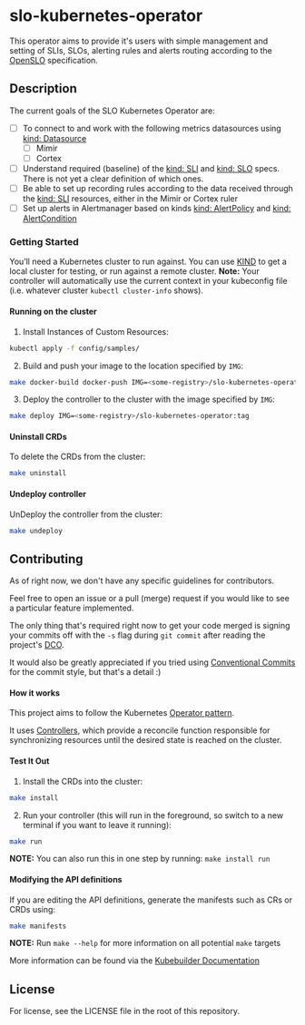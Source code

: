 # slo-kubernetes-operator
This operator aims to provide it's users with simple management and setting of SLIs, SLOs, alerting rules and alerts routing according to the
[OpenSLO](https://github.com/OpenSLO/OpenSLO) specification.

## Description
The current goals of the SLO Kubernetes Operator are:

- [ ] To connect to and work with the following metrics datasources using [kind: Datasource](https://github.com/OpenSLO/OpenSLO#datasource)
    - [ ] Mimir
    - [ ] Cortex
- [ ] Understand required (baseline) of the [kind: SLI](https://github.com/OpenSLO/OpenSLO#sli) and [kind: SLO](https://github.com/OpenSLO/OpenSLO#slo)
        specs. There is not yet a clear definition of which ones.
- [ ] Be able to set up recording rules according to the data received through the [kind: SLI](https://github.com/OpenSLO/OpenSLO#sli) resources, either
        in the Mimir or Cortex ruler
- [ ] Set up alerts in Alertmanager based on kinds [kind: AlertPolicy](https://github.com/OpenSLO/OpenSLO#alertpolicy) and
        [kind: AlertCondition](https://github.com/OpenSLO/OpenSLO#alertcondition)

### Getting Started
You’ll need a Kubernetes cluster to run against. You can use [KIND](https://sigs.k8s.io/kind) to get a local cluster for testing, or run against a remote cluster.
**Note:** Your controller will automatically use the current context in your kubeconfig file (i.e. whatever cluster `kubectl cluster-info` shows).

#### Running on the cluster
1. Install Instances of Custom Resources:

```sh
kubectl apply -f config/samples/
```

2. Build and push your image to the location specified by `IMG`:

```sh
make docker-build docker-push IMG=<some-registry>/slo-kubernetes-operator:tag
```

3. Deploy the controller to the cluster with the image specified by `IMG`:

```sh
make deploy IMG=<some-registry>/slo-kubernetes-operator:tag
```

#### Uninstall CRDs
To delete the CRDs from the cluster:

```sh
make uninstall
```

#### Undeploy controller
UnDeploy the controller from the cluster:

```sh
make undeploy
```

## Contributing
As of right now, we don't have any specific guidelines for contributors.

Feel free to open an issue or a pull (merge) request if
you would like to see a particular feature implemented.

The only thing that's required right now to get your code merged is signing your commits off with the `-s` flag during `git commit`
after reading the project's [DCO](DCO).

It would also be greatly appreciated if you tried using
[Conventional Commits](https://www.conventionalcommits.org/en/v1.0.0/) for the commit style, but that's a detail :)

#### How it works
This project aims to follow the Kubernetes [Operator pattern](https://kubernetes.io/docs/concepts/extend-kubernetes/operator/).

It uses [Controllers](https://kubernetes.io/docs/concepts/architecture/controller/),
which provide a reconcile function responsible for synchronizing resources until the desired state is reached on the cluster.

#### Test It Out
1. Install the CRDs into the cluster:

```sh
make install
```

2. Run your controller (this will run in the foreground, so switch to a new terminal if you want to leave it running):

```sh
make run
```

**NOTE:** You can also run this in one step by running: `make install run`

#### Modifying the API definitions
If you are editing the API definitions, generate the manifests such as CRs or CRDs using:

```sh
make manifests
```

**NOTE:** Run `make --help` for more information on all potential `make` targets

More information can be found via the [Kubebuilder Documentation](https://book.kubebuilder.io/introduction.html)

## License

For license, see the LICENSE file in the root of this repository.
